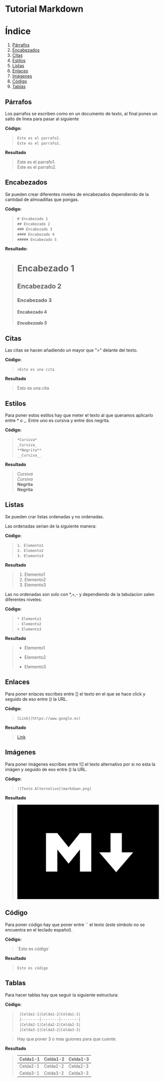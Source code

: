# Tutorial Markdown
# Índice

1. [Párrafos](#Párrafos)
2. [Encabezados](#Encabezados)
3. [Citas](#Citas)
4. [Estilos](#Estilos)
5. [Listas](#Listas)
6. [Enlaces](#Enlaces)
7. [Imágenes](#Imágenes)
8. [Código](#Código)
9. [Tablas](#Tablas)


## Párrafos

Los parrafos se escriben como en un documento de texto, al final pones un salto de linea para pasar al siguiente

**Código:**

  > `Este es el parrafo1.`  
  > `Este es el parrafo2.`

**Resultado**
  
  >Este es el parrafo1.  
  >Este es el parrafo2.

## Encabezados

Se pueden crear diferentes niveles de encabezados dependiendo 
de la cantidad de almoadillas que pongas.

**Código:**

  > `# Encabezado 1`  
  > `## Encabezado 2`  
  > `### Encabezado 3`  
  > `#### Encabezado 4`  
  > `##### Encabezado 5`  
   
**Resultado:**

  > # Encabezado 1
  > ## Encabezado 2
  > ### Encabezado 3
  > #### Encabezado 4
  > ##### Encabezado 5

## Citas

Las citas se hacen añadiendo un mayor que ">" delante del texto.

**Código:**

  > `>Esto es una cita`

**Resultado**

  > Esto es una cita

## Estilos

Para poner estos estilos hay que meter el texto al que queramos aplicarlo entre \* o \_.
Entre uno es cursiva y entre dos negrita.

**Código:**

  > `*Cursiva*`  
  > `_Cursiva_`  
  > `**Negrita**`  
  > `__Cursiva__`  

**Resultado**

  > *Cursiva*  
  > _Cursiva_  
  > **Negrita**  
  > __Negrita__

## Listas

Se pueden crar listas ordenadas y no ordenadas. 

Las ordenadas serian de la siguiente manera:

**Código:**

  > `1. Elemento1`  
  > `2. Elemento2`  
  > `3. Elemento3`

**Resultado**
  
  >1. Elemento1
  >2. Elemento2
  >3. Elemento3
 
Las no ordenadas son solo con \*,+,- y dependiendo de la tabulacíon salen diferentes niveles:

**Código:**

  > `* Elemento1 `  
  > `- Elemento2 `  
  > `+ Elemento3 `

**Resultado**

  >+ Elemento1  
  > - Elemento2  
  >* Elemento3  

## Enlaces

 Para poner enlaces escribes entre \[\] el texto en el que se hace click y seguido de eso
 entre \(\) la URL.
 
**Código:**

  > `[Link](https://www.google.es)`

**Resultado**

  > [Link](https://www.google.es)

## Imágenes

  Para poner imágenes escribes entre \!\[\] el texto alternativo por si no esta la imágen y seguido de eso
  entre \(\) la URL.
 
**Código:**

  > `![Texto Alternativo](markdown.png)`

**Resultado**

  > ![Texto Alternativo](markdown.png)

## Código

Para poner código hay que poner entre \`\` el texto \(este símbolo no se encuentra en el teclado español\).

**Código:**

  > \`Esto es código\`

**Resultado**

  > `Esto es código`

## Tablas

Para hacer tablas hay que seguir la siguiente estructura:

**Código:**

>` |Celda1-1|Celda1-2|Celda1-3|`  
>` |--------|--------|--------|`  
>` |Celda2-1|Celda2-2|Celda2-3|`  
>` |Celda3-1|Celda3-2|Celda3-3|`   

>Hay que poner 3 o mas guiones para que cuente.

**Resultado**

> |Celda1-1|Celda1-2|Celda1-3|  
> |--------|--------|--------|  
> |Celda2-1|Celda2-2|Celda2-3|   
> |Celda3-1|Celda3-2|Celda3-3|  
